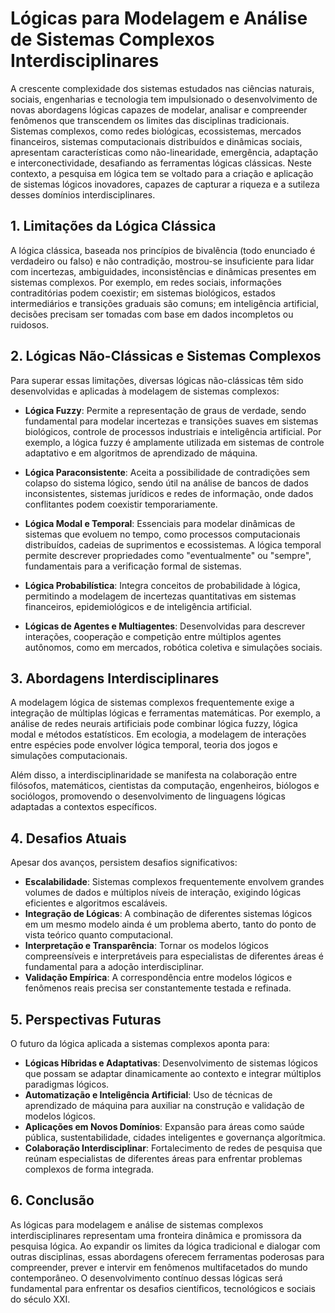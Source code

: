 # Lógicas para Modelagem e Análise de Sistemas Complexos Interdisciplinares

A crescente complexidade dos sistemas estudados nas ciências naturais, sociais, engenharias e tecnologia tem impulsionado o desenvolvimento de novas abordagens lógicas capazes de modelar, analisar e compreender fenômenos que transcendem os limites das disciplinas tradicionais. Sistemas complexos, como redes biológicas, ecossistemas, mercados financeiros, sistemas computacionais distribuídos e dinâmicas sociais, apresentam características como não-linearidade, emergência, adaptação e interconectividade, desafiando as ferramentas lógicas clássicas. Neste contexto, a pesquisa em lógica tem se voltado para a criação e aplicação de sistemas lógicos inovadores, capazes de capturar a riqueza e a sutileza desses domínios interdisciplinares.

## 1. Limitações da Lógica Clássica

A lógica clássica, baseada nos princípios de bivalência (todo enunciado é verdadeiro ou falso) e não contradição, mostrou-se insuficiente para lidar com incertezas, ambiguidades, inconsistências e dinâmicas presentes em sistemas complexos. Por exemplo, em redes sociais, informações contraditórias podem coexistir; em sistemas biológicos, estados intermediários e transições graduais são comuns; em inteligência artificial, decisões precisam ser tomadas com base em dados incompletos ou ruidosos.

## 2. Lógicas Não-Clássicas e Sistemas Complexos

Para superar essas limitações, diversas lógicas não-clássicas têm sido desenvolvidas e aplicadas à modelagem de sistemas complexos:

- **Lógica Fuzzy**: Permite a representação de graus de verdade, sendo fundamental para modelar incertezas e transições suaves em sistemas biológicos, controle de processos industriais e inteligência artificial. Por exemplo, a lógica fuzzy é amplamente utilizada em sistemas de controle adaptativo e em algoritmos de aprendizado de máquina.

- **Lógica Paraconsistente**: Aceita a possibilidade de contradições sem colapso do sistema lógico, sendo útil na análise de bancos de dados inconsistentes, sistemas jurídicos e redes de informação, onde dados conflitantes podem coexistir temporariamente.

- **Lógica Modal e Temporal**: Essenciais para modelar dinâmicas de sistemas que evoluem no tempo, como processos computacionais distribuídos, cadeias de suprimentos e ecossistemas. A lógica temporal permite descrever propriedades como "eventualmente" ou "sempre", fundamentais para a verificação formal de sistemas.

- **Lógica Probabilística**: Integra conceitos de probabilidade à lógica, permitindo a modelagem de incertezas quantitativas em sistemas financeiros, epidemiológicos e de inteligência artificial.

- **Lógicas de Agentes e Multiagentes**: Desenvolvidas para descrever interações, cooperação e competição entre múltiplos agentes autônomos, como em mercados, robótica coletiva e simulações sociais.

## 3. Abordagens Interdisciplinares

A modelagem lógica de sistemas complexos frequentemente exige a integração de múltiplas lógicas e ferramentas matemáticas. Por exemplo, a análise de redes neurais artificiais pode combinar lógica fuzzy, lógica modal e métodos estatísticos. Em ecologia, a modelagem de interações entre espécies pode envolver lógica temporal, teoria dos jogos e simulações computacionais.

Além disso, a interdisciplinaridade se manifesta na colaboração entre filósofos, matemáticos, cientistas da computação, engenheiros, biólogos e sociólogos, promovendo o desenvolvimento de linguagens lógicas adaptadas a contextos específicos.

## 4. Desafios Atuais

Apesar dos avanços, persistem desafios significativos:

- **Escalabilidade**: Sistemas complexos frequentemente envolvem grandes volumes de dados e múltiplos níveis de interação, exigindo lógicas eficientes e algoritmos escaláveis.
- **Integração de Lógicas**: A combinação de diferentes sistemas lógicos em um mesmo modelo ainda é um problema aberto, tanto do ponto de vista teórico quanto computacional.
- **Interpretação e Transparência**: Tornar os modelos lógicos compreensíveis e interpretáveis para especialistas de diferentes áreas é fundamental para a adoção interdisciplinar.
- **Validação Empírica**: A correspondência entre modelos lógicos e fenômenos reais precisa ser constantemente testada e refinada.

## 5. Perspectivas Futuras

O futuro da lógica aplicada a sistemas complexos aponta para:

- **Lógicas Híbridas e Adaptativas**: Desenvolvimento de sistemas lógicos que possam se adaptar dinamicamente ao contexto e integrar múltiplos paradigmas lógicos.
- **Automatização e Inteligência Artificial**: Uso de técnicas de aprendizado de máquina para auxiliar na construção e validação de modelos lógicos.
- **Aplicações em Novos Domínios**: Expansão para áreas como saúde pública, sustentabilidade, cidades inteligentes e governança algorítmica.
- **Colaboração Interdisciplinar**: Fortalecimento de redes de pesquisa que reúnam especialistas de diferentes áreas para enfrentar problemas complexos de forma integrada.

## 6. Conclusão

As lógicas para modelagem e análise de sistemas complexos interdisciplinares representam uma fronteira dinâmica e promissora da pesquisa lógica. Ao expandir os limites da lógica tradicional e dialogar com outras disciplinas, essas abordagens oferecem ferramentas poderosas para compreender, prever e intervir em fenômenos multifacetados do mundo contemporâneo. O desenvolvimento contínuo dessas lógicas será fundamental para enfrentar os desafios científicos, tecnológicos e sociais do século XXI.